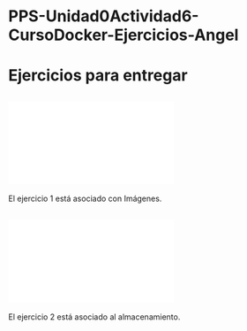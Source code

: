 # PPS-Unidad0Actividad6-CursoDocker-Ejercicios-Angel

# Ejercicios para entregar


## ![Ejercicio 1](Ejercicio1.md)
El ejercicio 1 está asociado con Imágenes.

## ![Ejercicio 2](Ejercicio2.md)
El ejercicio 2 está asociado al almacenamiento.
